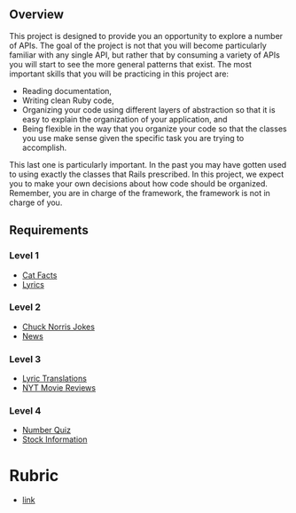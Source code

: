 ## Overview

This project is designed to provide you an opportunity to explore a number of APIs. The goal of the project is not that you will become particularly familiar with any single API, but rather that by consuming a variety of APIs you will start to see the more general patterns that exist. The most important skills that you will be practicing in this project are:

* Reading documentation,
* Writing clean Ruby code,
* Organizing your code using different layers of abstraction so that it is easy to explain the organization of your application, and
* Being flexible in the way that you organize your code so that the classes you use make sense given the specific task you are trying to accomplish.

This last one is particularly important. In the past you may have gotten used to using exactly the classes that Rails prescribed. In this project, we expect you to make your own decisions about how code should be organized. Remember, you are in charge of the framework, the framework is not in charge of you.

## Requirements

### Level 1

* [Cat Facts](stories/catfacts)
* [Lyrics](stories/lyrics)

### Level 2

* [Chuck Norris Jokes](stories/chuck)
* [News](stories/news)

### Level 3

* [Lyric Translations](stories/lyric_translation)
* [NYT Movie Reviews](stories/nyt_movies)

### Level 4

* [Number Quiz](stories/numbers)
* [Stock Information](stories/stocks)

# Rubric

* [link](rubric)
